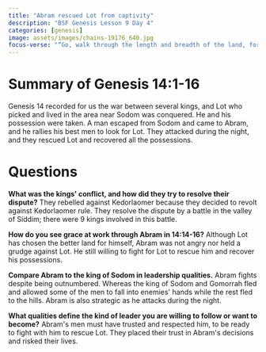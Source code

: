 ```yaml
---
title: "Abram rescued Lot from captivity"
description: "BSF Genesis Lesson 9 Day 4"
categories: [genesis]
image: assets/images/chains-19176_640.jpg
focus-verse: "“Go, walk through the length and breadth of the land, for I am giving it to you.” – Genesis 13:17"
---
```


# Summary of Genesis 14:1-16

Genesis 14 recorded for us the war between several kings, and Lot who picked and lived in the area near Sodom was conquered. He and his possession were taken. A man escaped from Sodom and came to Abram, and he rallies his best men to look for Lot. They attacked during the night,  and they rescued Lot and recovered all the possessions.

# Questions

**What was the kings' conflict, and how did they try to resolve their dispute?** They rebelled against Kedorlaomer because they decided to revolt against Kedorlaomer rule. They resolve the dispute by a battle in the valley of Siddim; there were 9 kings involved in this battle.

**How do you see grace at work through Abram in 14:14-16?** Although Lot has chosen the better land for himself, Abram was not angry nor held a grudge against Lot. He still willing to fight for Lot to rescue him and recover his possessions. 

**Compare Abram to the king of Sodom in leadership qualities.** Abram fights despite being outnumbered. Whereas the king of Sodom and Gomorrah fled and allowed some of the men to fall into enemies' hands while the rest fled to the hills. Abram is also strategic as he attacks during the night. 

**What qualities define the kind of leader you are willing to follow or want to become?** Abram's men must have trusted and respected him, to be ready to fight with him to rescue Lot. They placed their trust in Abram's decisions and risked their lives. 
